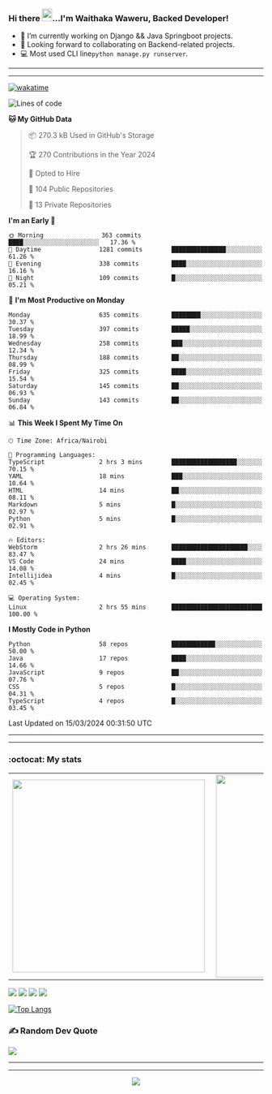 ### Hi there <img src="https://user-images.githubusercontent.com/61727167/114547962-cecc6b80-9c67-11eb-9697-b1c5a8c8ff46.gif" height="25px" width="20px">...I'm Waithaka Waweru, Backed Developer!

- 🔭 I’m currently working on Django && Java Springboot projects.
- 👯 Looking forward to collaborating on Backend-related projects.
- :computer: Most used CLI line`python manage.py runserver`.
<!-- - ⚡ Fun fact: I play video games and I love watching Football *(Premier League)* && Formula 1 *(Redbull Racing)*.
 -->

<!--
- 🤔 I’m looking for help with Android Dev...
- 🌱 I’m currently learning [ReactJS](https://reactjs.org/).
-->

---
---
[![wakatime](https://wakatime.com/badge/user/bebc43a1-1078-45b8-b266-cd9a9119fb66.svg)](https://wakatime.com/@bebc43a1-1078-45b8-b266-cd9a9119fb66)
<!--START_SECTION:waka-->
![Lines of code](https://img.shields.io/badge/From%20Hello%20World%20I%27ve%20Written-5.9%20million%20lines%20of%20code-blue)

**🐱 My GitHub Data** 

> 📦 270.3 kB Used in GitHub's Storage 
 > 
> 🏆 270 Contributions in the Year 2024
 > 
> 💼 Opted to Hire
 > 
> 📜 104 Public Repositories 
 > 
> 🔑 13 Private Repositories 
 > 
**I'm an Early 🐤** 

```text
🌞 Morning                363 commits         ████░░░░░░░░░░░░░░░░░░░░░   17.36 % 
🌆 Daytime                1281 commits        ███████████████░░░░░░░░░░   61.26 % 
🌃 Evening                338 commits         ████░░░░░░░░░░░░░░░░░░░░░   16.16 % 
🌙 Night                  109 commits         █░░░░░░░░░░░░░░░░░░░░░░░░   05.21 % 
```
📅 **I'm Most Productive on Monday** 

```text
Monday                   635 commits         ████████░░░░░░░░░░░░░░░░░   30.37 % 
Tuesday                  397 commits         █████░░░░░░░░░░░░░░░░░░░░   18.99 % 
Wednesday                258 commits         ███░░░░░░░░░░░░░░░░░░░░░░   12.34 % 
Thursday                 188 commits         ██░░░░░░░░░░░░░░░░░░░░░░░   08.99 % 
Friday                   325 commits         ████░░░░░░░░░░░░░░░░░░░░░   15.54 % 
Saturday                 145 commits         ██░░░░░░░░░░░░░░░░░░░░░░░   06.93 % 
Sunday                   143 commits         ██░░░░░░░░░░░░░░░░░░░░░░░   06.84 % 
```


📊 **This Week I Spent My Time On** 

```text
🕑︎ Time Zone: Africa/Nairobi

💬 Programming Languages: 
TypeScript               2 hrs 3 mins        ██████████████████░░░░░░░   70.15 % 
YAML                     18 mins             ███░░░░░░░░░░░░░░░░░░░░░░   10.64 % 
HTML                     14 mins             ██░░░░░░░░░░░░░░░░░░░░░░░   08.11 % 
Markdown                 5 mins              █░░░░░░░░░░░░░░░░░░░░░░░░   02.97 % 
Python                   5 mins              █░░░░░░░░░░░░░░░░░░░░░░░░   02.91 % 

🔥 Editors: 
WebStorm                 2 hrs 26 mins       █████████████████████░░░░   83.47 % 
VS Code                  24 mins             ████░░░░░░░░░░░░░░░░░░░░░   14.08 % 
Intellijidea             4 mins              █░░░░░░░░░░░░░░░░░░░░░░░░   02.45 % 

💻 Operating System: 
Linux                    2 hrs 55 mins       █████████████████████████   100.00 % 
```

**I Mostly Code in Python** 

```text
Python                   58 repos            ████████████░░░░░░░░░░░░░   50.00 % 
Java                     17 repos            ████░░░░░░░░░░░░░░░░░░░░░   14.66 % 
JavaScript               9 repos             ██░░░░░░░░░░░░░░░░░░░░░░░   07.76 % 
CSS                      5 repos             █░░░░░░░░░░░░░░░░░░░░░░░░   04.31 % 
TypeScript               4 repos             █░░░░░░░░░░░░░░░░░░░░░░░░   03.45 % 
```




 Last Updated on 15/03/2024 00:31:50 UTC
<!--END_SECTION:waka-->


<!--
### Connect With Me:


<a href="https://twitter.com/itsweshy" target="_blank">
<img src=https://img.shields.io/badge/twitter-%2300acee.svg?&style=for-the-badge&logo=twitter&logoColor=white alt=twitter style="margin-bottom: 5px;" />
</a>
<a href="https://dev.to/itsweshy" target="_blank">
<img src=https://img.shields.io/badge/dev.to-%2308090A.svg?&style=for-the-badge&logo=dev.to&logoColor=white alt=devto style="margin-bottom: 5px;" />
</a>
<a href="https://linkedin.com/in/waithaka-waweru" target="_blank">
<img src=https://img.shields.io/badge/linkedin-%231E77B5.svg?&style=for-the-badge&logo=linkedin&logoColor=white alt=linkedin style="margin-bottom: 5px;" />
</a> 
-->

---
---

<!-- ## My Github Stats -->
<!-- <img src="https://github-readme-stats.vercel.app/api?username=weshy007&&show_icons=true&count_private=true&theme=radical"/><img src="https://github-readme-streak-stats.herokuapp.com/?user=weshy007&theme=radical"/>

<div align="center">
<img src="https://komarev.com/ghpvc/?username=weshy007&&style=flat-square" align="center" />
</div>  -->

### :octocat: My stats
  <table>
  <tr>
      <td><img width="380px" align="left" src="https://github-readme-stats.vercel.app/api?username=weshy007&show_icons=true&count_private=true&include_all_commits=true&theme=tokyonight"/></td>
    <td><img width="400px" align="right" src="https://github-readme-streak-stats.herokuapp.com/?user=weshy007&show_icons=true&locale=en&layout=compact&theme=tokyonight"/></td>
  
  </tr>   
</table>

![](https://raw.githubusercontent.com/weshy007/github-stats/master/generated/overview.svg#gh-dark-mode-only)
![](https://raw.githubusercontent.com/weshy007/github-stats/master/generated/overview.svg#gh-light-mode-only)
![](https://raw.githubusercontent.com/weshy007/github-stats/master/generated/languages.svg#gh-dark-mode-only)
![](https://raw.githubusercontent.com/weshy007/github-stats/master/generated/languages.svg#gh-light-mode-only)

  
[![Top Langs](https://github-readme-stats.vercel.app/api/top-langs/?username=weshy007&layout=compact&theme=tokyonight&langs_count=10)](https://github.com/weshy007/github-readme-stats)


### ✍️ Random Dev Quote
![](https://quotes-github-readme.vercel.app/api?type=horizontal&theme=tokyonight&layout=compact)

---
---

<!-- <a href="https://github.com/weshy007/github-readme-activity-graph"><img alt="Activity graph" width = "900" height = "300" src="https://activity-graph.herokuapp.com/graph?username=weshy007&bg_color=1F222E&theme=material-palenight&line=D9E650&point=FFFFFF&hide_border=true" align = "left" />
</a> -->

<div align="center">
<img src="https://komarev.com/ghpvc/?username=weshy007&&style=flat-square" align="center" />
</div> 
